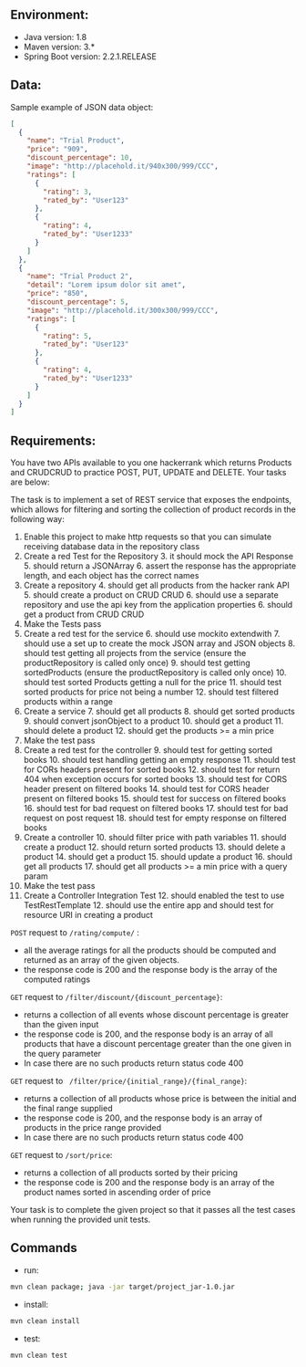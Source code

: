## Environment:
- Java version: 1.8
- Maven version: 3.*
- Spring Boot version: 2.2.1.RELEASE

## Data:
Sample example of JSON data object:
```json
[
  {
    "name": "Trial Product",
    "price": "909",
    "discount_percentage": 10,
    "image": "http://placehold.it/940x300/999/CCC",
    "ratings": [
      {
        "rating": 3,
        "rated_by": "User123"
      },
      {
        "rating": 4,
        "rated_by": "User1233"
      }
    ]
  },
  {
    "name": "Trial Product 2",
    "detail": "Lorem ipsum dolor sit amet",
    "price": "850",
    "discount_percentage": 5,
    "image": "http://placehold.it/300x300/999/CCC",
    "ratings": [
      {
        "rating": 5,
        "rated_by": "User123"
      },
      {
        "rating": 4,
        "rated_by": "User1233"
      }
    ]
  }
]
```

## Requirements:
You have two APIs available to you one hackerrank which returns Products and CRUDCRUD to practice POST, PUT, UPDATE and DELETE. Your tasks are below:


The task is to implement a set of REST service that exposes the endpoints, which allows for filtering and sorting the collection of product records in the following way:

1. Enable this project to make http requests so that you can simulate receiving database data in the repository class
2. Create a red Test for the Repository
   3. it should mock the API Response
   5. should return a JSONArray
   6. assert the response has the appropriate length, and each object has the correct names
3. Create a repository
   4. should get all products from the hacker rank API
   5. should create a product on CRUD CRUD
      6. should use a separate repository and use the api key from the application properties
   6. should get a product from CRUD CRUD
4. Make the Tests pass
5. Create a red test for the service
   6. should use mockito extendwith
   7. should use a set up to create the mock JSON array and JSON objects
   8. should test getting all projects from the service (ensure the productRepository is called only once)
   9. should test getting sortedProducts (ensure the productRepository is called only once)
   10. should test sorted Products getting a null for the price
   11. should test sorted products for price not being a number
   12. should test filtered products within a range
6. Create a service
   7. should get all products
   8. should get sorted products
   9. should convert jsonObject to a product
   10. should get a product
   11. should delete a product
   12. should get the products >= a min price
7. Make the test pass
8. Create a red test for the controller
   9. should test for getting sorted books
   10. should test handling getting an empty response
   11. should test for CORs headers present for sorted books
   12. should test for return 404 when exception occurs for sorted books
   13. should test for CORS header present on filtered books
   14. should test for CORS header present on filtered books
   15. should test for success on filtered books
   16. should test for bad request on filtered books
   17. should test for bad request on post request
   18. should test for empty response on filtered books
9. Create a controller
   10. should filter price with path variables
   11. should create a product
   12. should return sorted products
   13. should delete a product
   14. should get a product
   15. should update a product
   16. should get all products
   17. should get all products >= a min price with a query param
10. Make the test pass
11. Create a Controller Integration Test
    12. should enabled the test to use TestRestTemplate 
    12. should use the entire app and should test for resource URI in creating a product


`POST` request to `/rating/compute/` :
* all the average ratings for all the products should be computed and returned as an array of the given objects.
* the response code is 200 and the response body is the array of the computed ratings


`GET` request to `/filter/discount/{discount_percentage}`:
* returns a collection of all events whose discount percentage is greater than the given input
* the response code is 200, and the response body is an array of all products that have a discount percentage greater than the one given in the query parameter
* In case there are no such products return status code 400


`GET` request to ` /filter/price/{initial_range}/{final_range}`:
* returns a collection of all products whose price is between the initial and the final range supplied
* the response code is 200, and the response body is an array of products in the price range provided
* In case there are no such products return status code 400


`GET` request to `/sort/price`:
* returns a collection of all products sorted by their pricing
* the response code is 200 and the response body is an array of the product names sorted in ascending order of price


Your task is to complete the given project so that it passes all the test cases when running the provided unit tests.

## Commands
- run: 
```bash
mvn clean package; java -jar target/project_jar-1.0.jar
```
- install: 
```bash
mvn clean install
```
- test: 
```bash
mvn clean test
```
